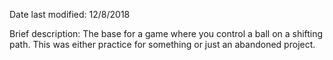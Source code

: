 Date last modified: 12/8/2018

Brief description:
The base for a game where you control a ball on a shifting path. This was either practice for something or just an abandoned project.